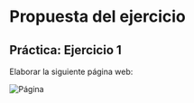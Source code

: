 # Propuesta del ejercicio

## Práctica: Ejercicio 1

Elaborar la siguiente página web:

![Página](https://cdn.discordapp.com/attachments/789169114686029906/992279923156865114/ejercicio_1.png)
